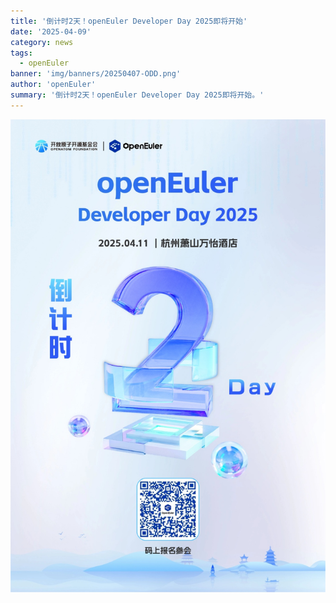 ```yaml
---
title: '倒计时2天！openEuler Developer Day 2025即将开始'
date: '2025-04-09'
category: news
tags:
  - openEuler
banner: 'img/banners/20250407-ODD.png'
author: 'openEuler'
summary: '倒计时2天！openEuler Developer Day 2025即将开始。'
---
```





![IMG\_256](./media/image1.png)
